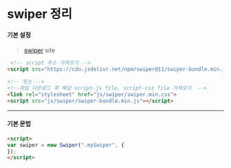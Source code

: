 swiper 정리
=============


#### 기본 설정
>[swiper](https://swiperjs.com/get-started) site
```html
 <!-- script 주소 가져오기 -->
<script src="https://cdn.jsdelivr.net/npm/swiper@11/swiper-bundle.min.js"></script>    

<!-- 또는 -->
<!--파일 다운로드 후 해당 script-js file, script-css file 가져오기  -->
<link rel="stylesheet" href="js/swiper/swiper.min.css">
<script src="js/swiper/swiper-bundle.min.js"></script>
```
---

#### 기본 문법
```html
<script>
var swiper = new Swiper(".mySwiper", {
});
</script>
```
